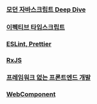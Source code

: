 ### [모던 자바스크립트 Deep Dive](https://github.com/Motiveko/studies/tree/master/Javascript-Study/Modern-Javascript-Deep-Dive)
### [이펙티브 타입스크립트](https://github.com/Motiveko/studies/tree/master/Javascript-Study/Effective%20Typescript)
### [ESLint, Prettier](https://github.com/Motiveko/studies/tree/master/Javascript-Study/ESLint%2C%20Prettier)
### [RxJS](https://github.com/Motiveko/studies/tree/master/Javascript-Study/RxJs)
### [프레임워크 없는 프론트엔드 개발](https://github.com/Motiveko/studies/tree/master/Javascript-Study/Frameworkless%20Frontend%20Development)
### [WebComponent](https://github.com/Motiveko/studies/tree/master/Javascript-Study/WebComponent)
